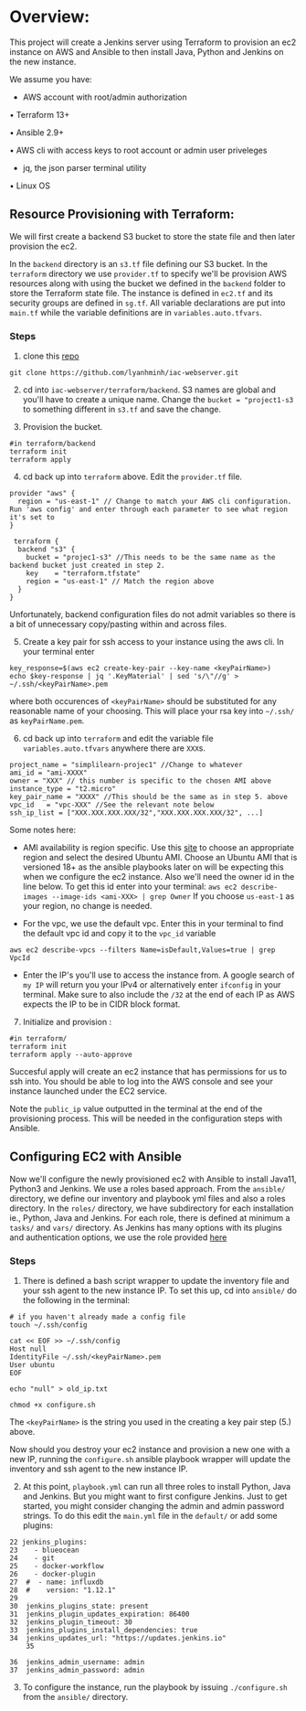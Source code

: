 # Overview:

This project will create a Jenkins server using Terraform to provision an ec2 instance on AWS and Ansible to then install Java, Python and Jenkins on the new instance.

We assume you have:
    
* AWS account with root/admin authorization

• Terraform 13+

• Ansible 2.9+

• AWS cli with access keys to root account or admin user priveleges

* jq, the json parser terminal utility

• Linux OS

## Resource Provisioning with Terraform:

We will first create a backend S3 bucket to store the state file and then later provision the ec2.


In the `backend` directory is an `s3.tf` file defining our S3 bucket. In the `terraform` directory we use `provider.tf` to specify we'll be provision AWS resources along with using the bucket we defined in the `backend` folder to store the Terraform state file. The instance is defined in `ec2.tf` and its security groups are defined in `sg.tf`. All variable declarations are put into `main.tf` while the variable definitions are in `variables.auto.tfvars`.

### Steps


1. clone this [ repo ](https://github.com/lyanhminh/iac-webserver.git)
```
git clone https://github.com/lyanhminh/iac-webserver.git
```

2. cd into `iac-webserver/terraform/backend`. S3 names are global and you'll have to create a unique name. Change the `bucket = "project1-s3` to something different in `s3.tf` and save the change.

3. Provision the bucket.
```
#in terraform/backend
terraform init
terraform apply
```

4. cd back up into `terraform` above. Edit the `provider.tf` file.
```
provider "aws" {
  region = "us-east-1" // Change to match your AWS cli configuration. Run 'aws config' and enter through each parameter to see what region it's set to
}

 terraform {
  backend "s3" {
    bucket = "projec1-s3" //This needs to be the same name as the backend bucket just created in step 2.
    key    = "terraform.tfstate"
    region = "us-east-1" // Match the region above
  }
}
```
Unfortunately, backend configuration files do not admit variables so there is a bit of unnecessary copy/pasting within and across files.


5. Create a key pair for ssh access to your instance using the aws cli. In your terminal enter
```
key_response=$(aws ec2 create-key-pair --key-name <keyPairName>)
echo $key-response | jq '.KeyMaterial' | sed 's/\"//g' > ~/.ssh/<keyPairName>.pem
```
where both occurences of `<keyPairName>` should be substituted for any reasonable name of your choosing. This will place your rsa key into `~/.ssh/` as `keyPairName.pem`.

6. cd back up into `terraform` and edit the variable file `variables.auto.tfvars` anywhere there are `XXX`s.
```
project_name = "simplilearn-projec1" //Change to whatever
ami_id = "ami-XXXX"
owner = "XXX" // this number is specific to the chosen AMI above
instance_type = "t2.micro"
key_pair_name = "XXXX" //This should be the same as in step 5. above
vpc_id   = "vpc-XXX" //See the relevant note below
ssh_ip_list = ["XXX.XXX.XXX.XXX/32","XXX.XXX.XXX.XXX/32", ...]
```

Some notes here:

* AMI availability is region specific. Use this [site](https://cloud-images.ubuntu.com/locator/ec2/) to choose an appropriate region and select the desired Ubuntu AMI. Choose an Ubuntu AMI that is versioned 18+ as the ansible playbooks later on will be expecting this when we configure the ec2 instance. Also we'll need the owner id in the line below. To get this id enter into your terminal: `aws ec2 describe-images --image-ids <ami-XXX> | grep Owner` 
If you choose `us-east-1` as your region, no change is needed.

* For the vpc, we use the default vpc. Enter this in your terminal to find the default vpc id and copy it to the `vpc_id` variable 
```
aws ec2 describe-vpcs --filters Name=isDefault,Values=true | grep VpcId
```

* Enter the IP's you'll use to access the instance from. A google search of `my IP` will return you your IPv4 or alternatively enter `ifconfig` in your terminal. Make sure to also include the `/32` at the end of each IP as AWS expects the IP to be in CIDR block format.

7. Initialize and provision :
```
#in terraform/
terraform init
terraform apply --auto-approve
```

Succesful apply will create an ec2 instance that has permissions for us to ssh into. You should be able to log into the AWS console and see your instance launched under the EC2 service.

Note the `public_ip` value outputted in the terminal at the end of the provisioning process. This will be needed in the configuration steps with Ansible. 

## Configuring EC2 with Ansible

Now we'll configure the newly provisioned ec2 with Ansible to install Java11, Python3 and Jenkins. We use a roles based approach. From the `ansible/` directory,
we define our inventory and playbook yml files and also a roles directory. In the `roles/` directory, we have subdirectory for each installation ie., Python, Java and Jenkins. For each role, there is defined at minimum a `tasks/` and `vars/` directory. As Jenkins has many options with its plugins and authentication options, we use the role provided [here](https://github.com/geerlingguy/ansible-role-jenkins/tree/master/tasks)


### Steps

1. There is defined a bash script wrapper to update the inventory file and your ssh agent to the new instance IP. To set this up, cd into `ansible/` do the following in the terminal:

```
# if you haven't already made a config file
touch ~/.ssh/config

cat << EOF >> ~/.ssh/config
Host null
IdentityFile ~/.ssh/<keyPairName>.pem
User ubuntu
EOF

echo "null" > old_ip.txt

chmod +x configure.sh
```
The `<keyPairName>` is the string you used in the creating a key pair step (5.) above.


Now should you destroy your ec2 instance and provision a new one with a new IP, running the `configure.sh` ansible playbook wrapper will update the inventory and ssh agent to the new instance IP.

2. At this point, `playbook.yml` can run all three roles to install Python, Java and Jenkins. But you might want to first configure Jenkins. Just to get started, you might consider changing the admin and admin password strings. To do this edit the `main.yml` file in the `default/` or add some plugins:
```
22 jenkins_plugins: 
23	  - blueocean
24	  - git
25	  - docker-workflow
26	  - docker-plugin
27	#  - name: influxdb
28	#    version: "1.12.1"
29	
30	jenkins_plugins_state: present
31	jenkins_plugin_updates_expiration: 86400
32	jenkins_plugin_timeout: 30
33	jenkins_plugins_install_dependencies: true
34	jenkins_updates_url: "https://updates.jenkins.io"
    35	

36	jenkins_admin_username: admin
37	jenkins_admin_password: admin
```

3. To configure the instance, run the playbook by issuing `./configure.sh` from the `ansible/` directory.


